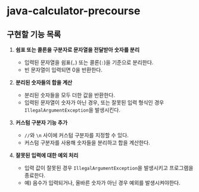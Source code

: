 # java-calculator-precourse

## 구현할 기능 목록

1. **쉼표 또는 콜론을 구분자로 문자열을 전달받아 숫자를 분리**
   - 입력된 문자열을 쉼표(`,`) 또는 콜론(`:`)을 기준으로 분리한다.
   - 빈 문자열이 입력되면 0을 반환한다.

2. **분리된 숫자들의 합을 계산**
   - 분리된 숫자들을 모두 더한 값을 반환한다.
   - 입력된 문자열이 숫자가 아닌 경우, 또는 잘못된 입력 형식인 경우 `IllegalArgumentException`을 발생시킨다.

3. **커스텀 구분자 기능 추가**
   - `//`와 `\n` 사이에 커스텀 구분자를 지정할 수 있다.
   - 커스텀 구분자를 사용해 숫자들을 분리하고 합을 계산한다.

4. **잘못된 입력에 대한 예외 처리**
   - 입력 값이 잘못된 경우 `IllegalArgumentException`을 발생시키고 프로그램을 종료한다.
   - 예) 음수가 입력되거나, 올바른 숫자가 아닌 경우 예외를 발생시켜야한다.
